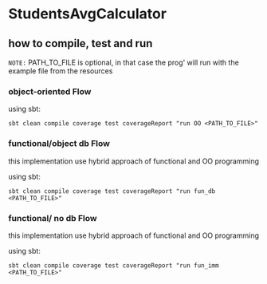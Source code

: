 # StudentsAvgCalculator



## how to compile, test and run 

`NOTE:` PATH_TO_FILE is optional, in that case the prog' will run with the example file from the resources

### object-oriented Flow

using sbt:

```
sbt clean compile coverage test coverageReport "run OO <PATH_TO_FILE>"
```


### functional/object db Flow

this implementation use hybrid approach of functional and OO programming

using sbt:

```
sbt clean compile coverage test coverageReport "run fun_db <PATH_TO_FILE>"
```


### functional/ no db Flow

this implementation use hybrid approach of functional and OO programming

using sbt:

```
sbt clean compile coverage test coverageReport "run fun_imm <PATH_TO_FILE>"
```
